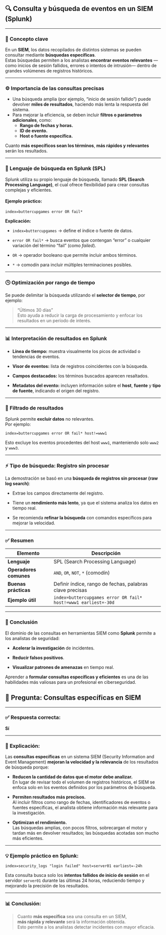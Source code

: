 
## 🔍 Consulta y búsqueda de eventos en un SIEM (Splunk)

---

### 🧠 **Concepto clave**
En un **SIEM**, los datos recopilados de distintos sistemas se pueden consultar mediante **búsquedas específicas**.  
Estas búsquedas permiten a los analistas **encontrar eventos relevantes** —como inicios de sesión fallidos, errores o intentos de intrusión— dentro de grandes volúmenes de registros históricos.

---

### ⚙️ **Importancia de las consultas precisas**
- Una búsqueda amplia (por ejemplo, “inicio de sesión fallido”) puede devolver **miles de resultados**, haciendo más lenta la respuesta del sistema.  
- Para mejorar la eficiencia, se deben incluir **filtros o parámetros adicionales**, como:
  - **Rango de fechas y horas.**  
  - **ID de evento.**  
  - **Host o fuente específica.**

Cuanto **más específicos sean los términos**, **más rápidos y relevantes** serán los resultados.

---

### 🧩 **Lenguaje de búsqueda en Splunk (SPL)**
Splunk utiliza su propio lenguaje de búsqueda, llamado **SPL (Search Processing Language)**, el cual ofrece flexibilidad para crear consultas complejas y eficientes.

#### Ejemplo práctico:
```spl
index=buttercupgames error OR fail*
````

**Explicación:**

- `index=buttercupgames` → define el índice o fuente de datos.
    
- `error OR fail*` → busca eventos que contengan “error” o cualquier variación del término “fail” (como _failed_).
    
- `OR` → operador booleano que permite incluir ambos términos.
    
- `*` → comodín para incluir múltiples terminaciones posibles.
    

---

### 🕓 **Optimización por rango de tiempo**

Se puede delimitar la búsqueda utilizando el **selector de tiempo**, por ejemplo:

> “Últimos 30 días”  
> Esto ayuda a reducir la carga de procesamiento y enfocar los resultados en un período de interés.

---

### 📊 **Interpretación de resultados en Splunk**

- **Línea de tiempo:** muestra visualmente los picos de actividad o tendencias de eventos.
    
- **Visor de eventos:** lista de registros coincidentes con la búsqueda.
    
- **Campos destacados:** los términos buscados aparecen resaltados.
    
- **Metadatos del evento:** incluyen información sobre el **host**, **fuente** y **tipo de fuente**, indicando el origen del registro.
    

---

### 🚫 **Filtrado de resultados**

Splunk permite **excluir datos** no relevantes.  
Por ejemplo:

```spl
index=buttercupgames error OR fail* host!=www1
```

Esto excluye los eventos procedentes del host `www1`, manteniendo solo `www2` y `www3`.

---

### ⚡ **Tipo de búsqueda: Registro sin procesar**

La demostración se basó en una **búsqueda de registros sin procesar (raw log search)**:

- Extrae los campos directamente del registro.
    
- Tiene un **rendimiento más lento**, ya que el sistema analiza los datos en tiempo real.
    
- Se recomienda **refinar la búsqueda** con comandos específicos para mejorar la velocidad.
    

---

### ✅ **Resumen**

|Elemento|Descripción|
|---|---|
|**Lenguaje**|SPL (Search Processing Language)|
|**Operadores comunes**|`AND`, `OR`, `NOT`, `*` (comodín)|
|**Buenas prácticas**|Definir índice, rango de fechas, palabras clave precisas|
|**Ejemplo útil**|`index=buttercupgames error OR fail* host!=www1 earliest=-30d`|

---

### 🧩 **Conclusión**

El dominio de las consultas en herramientas SIEM como **Splunk** permite a los analistas de seguridad:

- **Acelerar la investigación** de incidentes.
    
- **Reducir falsos positivos**.
    
- **Visualizar patrones de amenazas** en tiempo real.
    

Aprender a **formular consultas específicas y eficientes** es una de las habilidades más valiosas para un profesional en ciberseguridad.


## 🧩 Pregunta: Consultas específicas en SIEM

---

### ✅ **Respuesta correcta:**  
**Sí**

---

### 🧠 **Explicación:**
Las **consultas específicas** en un sistema SIEM (Security Information and Event Management) **mejoran la velocidad y la relevancia** de los resultados de búsqueda porque:

- **Reducen la cantidad de datos que el motor debe analizar.**  
  En lugar de revisar todo el volumen de registros históricos, el SIEM se enfoca solo en los eventos definidos por los parámetros de búsqueda.

- **Permiten resultados más precisos.**  
  Al incluir filtros como rango de fechas, identificadores de eventos o fuentes específicas, el analista obtiene información más relevante para la investigación.

- **Optimizan el rendimiento.**  
  Las búsquedas amplias, con pocos filtros, sobrecargan el motor y tardan más en devolver resultados; las búsquedas acotadas son mucho más eficientes.

---

### 💡 **Ejemplo práctico en Splunk:**
```spl
index=security_logs "login failed" host=server01 earliest=-24h
````

Esta consulta busca solo los **intentos fallidos de inicio de sesión** en el servidor `server01` durante las últimas 24 horas, reduciendo tiempo y mejorando la precisión de los resultados.

---

### 📊 **Conclusión:**

> Cuanto **más específica** sea una consulta en un SIEM,  
> **más rápida y relevante** será la información obtenida.  
> Esto permite a los analistas detectar incidentes con mayor eficacia.